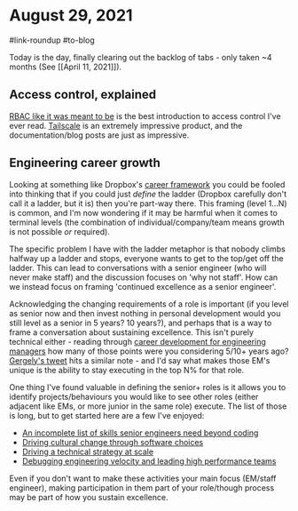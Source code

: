 # August 29, 2021

#link-roundup #to-blog

Today is the day, finally clearing out the backlog of tabs - only taken ~4 months (See [[April 11, 2021]]).

## Access control, explained

[RBAC like it was meant to be](https://tailscale.com/blog/rbac-like-it-was-meant-to-be/) is the best introduction to access control I've ever read.  [Tailscale](https://tailscale.com/) is an extremely impressive product, and the documentation/blog posts are just as impressive.

## Engineering career growth

Looking at something like Dropbox's [career framework](https://dropbox.github.io/dbx-career-framework/) you could be fooled into thinking that if you could just *define* the ladder (Dropbox carefully don't call it a ladder, but it is) then you're part-way there.  This framing (level 1...N) is common, and I'm now wondering if it may be harmful when it comes to terminal levels (the combination of individual/company/team means growth is not possible _or_ required).

The specific problem I have with the ladder metaphor is that nobody climbs halfway up a ladder and stops, everyone wants to get to the top/get off the ladder.  This can lead to conversations with a senior engineer (who will never make staff) and the discussion focuses on 'why not staff'.  How can we instead focus on framing 'continued excellence as a senior engineer'.

Acknowledging the changing requirements of a role is important (if you level as senior now and then invest nothing in personal development would you still level as a senior in 5 years? 10 years?), and perhaps that is a way to frame a conversation about sustaining excellence.  This isn't purely technical either - reading through [career development for engineering managers](https://leaddev.com/professional-development/career-development-engineering-managers) how many of those points were you considering 5/10+ years ago?  [Gergely's tweet](
https://twitter.com/GergelyOrosz/status/1427960129320804358) hits a similar note - and I'd say what makes those EM's unique is the ability to stay executing in the top N% for that role.

One thing I've found valuable in defining the senior+ roles is it allows you to identify projects/behaviours you would like to see other roles (either adjacent like EMs, or more junior in the same role) execute.  The list of those is long, but to get started here are a few I've enjoyed:
- [An incomplete list of skills senior engineers need beyond coding](https://www.elidedbranches.com/2021/06/an-incomplete-list-of-skills-senior.html)
- [Driving cultural change through software choices](https://www.elidedbranches.com/2020/11/driving-cultural-change-through.html)
- [Driving a technical strategy at scale](https://leaddev.com/scaling-teams-hypergrowth/driving-technical-strategy-scale-part-1)
- [Debugging engineering velocity and leading high performance teams](https://leaddev.com/productivity-eng-velocity/debugging-engineering-velocity-and-leading-high-performing-teams)

Even if you don't want to make these activities your main focus (EM/staff engineer), making participation in them part of your role/though process may be part of how you sustain excellence.